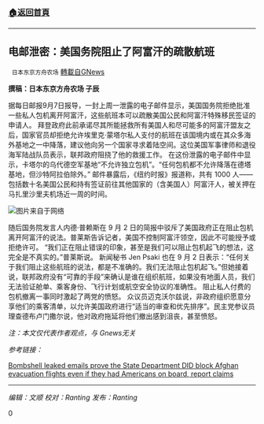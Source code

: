 ###  [:house:返回首頁](https://github.com/ourhimalayas/txt)
---


## 电邮泄密：美国务院阻止了阿富汗的疏散航班
` 日本东京方舟农场` [轉載自GNews](https://gnews.org/zh-hans/1521511/)

**撰稿：日本东京方舟农场 子辰**

据每日邮报9月7日报导，一封上周一泄露的电子邮件显示，美国国务院拒绝批准一些私人包机离开阿富汗，这些航班本可以疏散美国公民和阿富汗特殊移民签证的申请人。
拜登政府此前承诺尽其所能拯救所有美国人和尽可能多的阿富汗盟友之后，国家官员却拒绝允许埃里克·蒙塔尔私人支付的航班在该国境内或在其众多海外基地之一中降落，建议他向另一个国家寻求着陆空间。这位美国军事律师和退役海军陆战队员表示，联邦政府阻挠了他的救援工作。
在这份泄露的电子邮件中显示，卡塔尔的乌代德空军基地“不允许独立包机”。“任何包机都不允许降落在德塔基地，但沙特阿拉伯除外。”
邮件暴露后，《纽约时报》报道称，共有 1000 人——包括数十名美国公民和持有签证前往其他国家的（含美国人）阿富汗人，被关押在马扎里沙里夫机场近一周的时间。

![](https://assets.gnews.org/wp-content/uploads/2021/09/微信图片_20210909113509.png)图片来自于网络

随后国务院发言人内德·普赖斯在 9 月 2 日的简报中驳斥了美国政府正在阻止包机离开阿富汗的说法。普莱斯告诉记者，美国不控制阿富汗领空，因此不可能授予或拒绝许可。
“我们正在阻止错误的印象，甚至是我们可以阻止包机起飞的想法，这完全是不真实的。”普莱斯说。
新闻秘书 Jen Psaki 也在 9 月 2 日表示：“任何关于我们阻止这些航班的说法，都是不准确的。我们无法阻止包机起飞。”但她接着说，联邦政府没有“可靠的手段”来确认是谁在组织航班，如果没有地面人员，我们无法验证舱单、乘客身份、飞行计划或航空安全协议的准确性。
阻止私人付费的包机撤离一事同时激起了两党的愤怒。 众议员迈克沃尔兹说，非政府组织愿意分享他们的乘客清单，以允许美国政府进行“适当的审查和优先排序”。民主党参议员理查德布卢门撒尔说，他对政府拖延将他们撤出感到沮丧，甚至愤怒。

*注：本文仅代表作者观点，与 Gnews无关*

*参考链接：*

[Bombshell leaked emails prove the State Department DID block Afghan evacuation flights even if they had Americans on board, report claims](https://www.dailymail.co.uk/news/article-9967195/amp/Bombshell-leaked-emails-State-Department-refused-greenlight-Afghan-evacuation-planes-Report.html)

* * *

*编辑：文顺 校对：Ranting 发布：Ranting*

0
